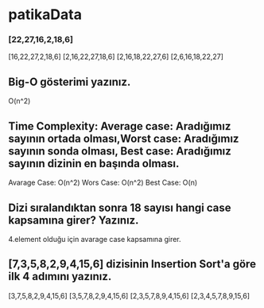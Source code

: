 # patikaData

### [22,27,16,2,18,6]

[16,22,27,2,18,6]
[2,16,22,27,18,6]
[2,16,18,22,27,6]
[2,6,16,18,22,27]

## Big-O gösterimi yazınız.

O(n^2)

## Time Complexity: Average case: Aradığımız sayının ortada olması,Worst case: Aradığımız sayının sonda olması, Best case: Aradığımız sayının dizinin en başında olması.

Avarage Case: O(n^2)
Wors Case: O(n^2)
Best Case: O(n)

## Dizi sıralandıktan sonra 18 sayısı hangi case kapsamına girer? Yazınız.
4.element olduğu için avarage case kapsamına girer.

## [7,3,5,8,2,9,4,15,6] dizisinin Insertion Sort'a göre ilk 4 adımını yazınız.

[3,7,5,8,2,9,4,15,6] 
[3,5,7,8,2,9,4,15,6] 
[2,3,5,7,8,9,4,15,6] 
[2,3,4,5,7,8,9,15,6]

